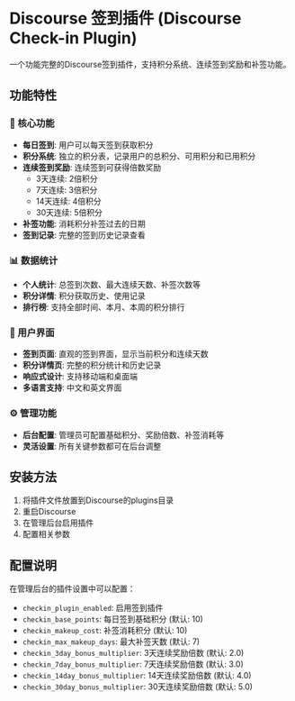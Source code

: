 # Discourse 签到插件 (Discourse Check-in Plugin)

一个功能完整的Discourse签到插件，支持积分系统、连续签到奖励和补签功能。

## 功能特性

### 🎯 核心功能
- **每日签到**: 用户可以每天签到获取积分
- **积分系统**: 独立的积分表，记录用户的总积分、可用积分和已用积分
- **连续签到奖励**: 连续签到可获得倍数奖励
  - 3天连续: 2倍积分
  - 7天连续: 3倍积分
  - 14天连续: 4倍积分
  - 30天连续: 5倍积分
- **补签功能**: 消耗积分补签过去的日期
- **签到记录**: 完整的签到历史记录查看

### 📊 数据统计
- **个人统计**: 总签到次数、最大连续天数、补签次数等
- **积分详情**: 积分获取历史、使用记录
- **排行榜**: 支持全部时间、本月、本周的积分排行

### 🎨 用户界面
- **签到页面**: 直观的签到界面，显示当前积分和连续天数
- **积分详情页**: 完整的积分统计和历史记录
- **响应式设计**: 支持移动端和桌面端
- **多语言支持**: 中文和英文界面

### ⚙️ 管理功能
- **后台配置**: 管理员可配置基础积分、奖励倍数、补签消耗等
- **灵活设置**: 所有关键参数都可在后台调整

## 安装方法

1. 将插件文件放置到Discourse的plugins目录
2. 重启Discourse
3. 在管理后台启用插件
4. 配置相关参数

## 配置说明

在管理后台的插件设置中可以配置：

- `checkin_plugin_enabled`: 启用签到插件
- `checkin_base_points`: 每日签到基础积分 (默认: 10)
- `checkin_makeup_cost`: 补签消耗积分 (默认: 10)
- `checkin_max_makeup_days`: 最大补签天数 (默认: 7)
- `checkin_3day_bonus_multiplier`: 3天连续奖励倍数 (默认: 2.0)
- `checkin_7day_bonus_multiplier`: 7天连续奖励倍数 (默认: 3.0)
- `checkin_14day_bonus_multiplier`: 14天连续奖励倍数 (默认: 4.0)
- `checkin_30day_bonus_multiplier`: 30天连续奖励倍数 (默认: 5.0)

